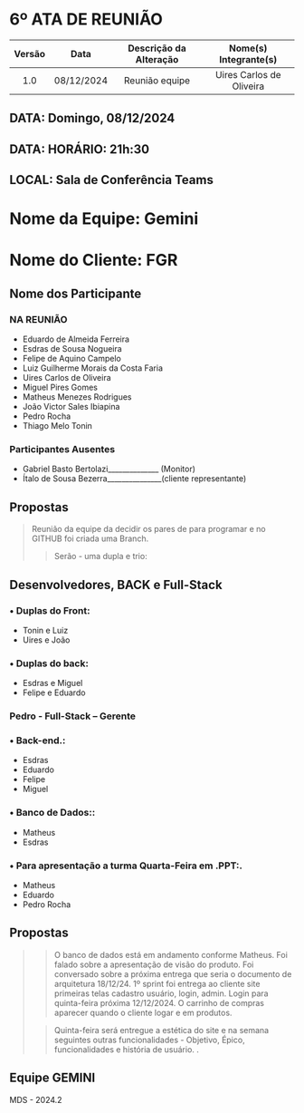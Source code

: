 # 6º ATA DE REUNIÃO

| Versão | Data | Descrição da Alteração | Nome(s) Integrante(s) |
| :----: | :--: | :--------------------: | :-------------------: |
| 1.0 | 08/12/2024 | Reunião equipe  | Uires Carlos de Oliveira |

## DATA:    Domingo, 08/12/2024
## DATA:    HORÁRIO:    21h:30  
## LOCAL:   Sala de Conferência Teams

# Nome da Equipe: Gemini
# Nome do Cliente: FGR

##  Nome dos Participante

### NA REUNIÃO

* Eduardo de Almeida Ferreira
* Esdras de Sousa Nogueira
* Felipe de Aquino Campelo
* Luiz Guilherme Morais da Costa Faria
* Uires Carlos de Oliveira
* Miguel Pires Gomes
* Matheus Menezes Rodrigues
* João Victor Sales Ibiapina
* Pedro Rocha
* Thiago Melo Tonin

### Participantes Ausentes

   * Gabriel Basto Bertolazi______________ (Monitor)
   * Ítalo de Sousa Bezerra_______________(cliente representante)
   
    

## Propostas

> Reunião da equipe da decidir os pares de para programar e no GITHUB foi criada uma Branch.   
>>Serão - uma dupla e trio:

## Desenvolvedores, BACK e Full-Stack

### •	Duplas do Front:

* Tonin e Luiz
* Uires e João   

###	•	Duplas do back:

* Esdras e Miguel
* Felipe e Eduardo 

### Pedro - Full-Stack – Gerente 

###	• Back-end.:

* Esdras 
* Eduardo
* Felipe 
* Miguel 
 
### • Banco de Dados::

 * Matheus 
 * Esdras

### • Para apresentação a turma Quarta-Feira em .PPT:.

 * Matheus 
 * Eduardo
 * Pedro Rocha 

## Propostas

>> O banco de dados está em andamento conforme Matheus. Foi falado sobre a apresentação de visão do produto. Foi conversado sobre a próxima entrega que seria o documento de arquitetura 18/12/24. 1º sprint foi entrega ao cliente site primeiras telas cadastro usuário, login, admin. 
> Login para quinta-feira próxima 12/12/2024.  O carrinho de compras aparecer quando o cliente logar e em produtos.
>
>> Quinta-feira será entregue a estética do site e na semana seguintes outras funcionalidades - Objetivo, Épico, funcionalidades e história de usuário. .  
  

## Equipe GEMINI
MDS - 2024.2